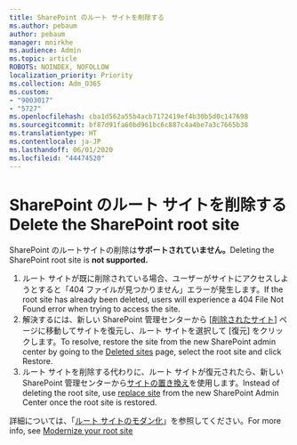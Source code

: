 ```yaml
---
title: SharePoint のルート サイトを削除する
ms.author: pebaum
author: pebaum
manager: mnirkhe
ms.audience: Admin
ms.topic: article
ROBOTS: NOINDEX, NOFOLLOW
localization_priority: Priority
ms.collection: Adm_O365
ms.custom:
- "9003017"
- "5727"
ms.openlocfilehash: cba1d562a55b4acb7172419ef4b30b5d0c147698
ms.sourcegitcommit: bf87d91fa60bd961bc6c887c4a4be7a3c7665b38
ms.translationtype: HT
ms.contentlocale: ja-JP
ms.lasthandoff: 06/01/2020
ms.locfileid: "44474520"
---
```

# <a name="delete-the-sharepoint-root-site"></a><span data-ttu-id="c9c20-102">SharePoint のルート サイトを削除する</span><span class="sxs-lookup"><span data-stu-id="c9c20-102">Delete the SharePoint root site</span></span>

<span data-ttu-id="c9c20-103">SharePoint のルートサイトの削除は**サポートされていません。**</span><span class="sxs-lookup"><span data-stu-id="c9c20-103">Deleting the SharePoint root site is  **not supported.**</span></span>

1.  <span data-ttu-id="c9c20-104">ルート サイトが既に削除されている場合、ユーザーがサイトにアクセスしようとすると「404 ファイルが見つかりません」エラーが発生します。</span><span class="sxs-lookup"><span data-stu-id="c9c20-104">If the root site has already been deleted, users will experience a  404 File Not Found  error when trying to access the site.</span></span>
2.  <span data-ttu-id="c9c20-105">解決するには、新しい SharePoint 管理センターから [[削除されたサイト](https://admin.microsoft.com/sharepoint?page=recycleBin&modern=true)] ページに移動してサイトを復元し、ルート サイトを選択して [復元] をクリックします。</span><span class="sxs-lookup"><span data-stu-id="c9c20-105">To resolve, restore the site  from the new SharePoint admin center by going to the  [Deleted sites](https://admin.microsoft.com/sharepoint?page=recycleBin&modern=true)  page, select the root site and click  Restore.</span></span>
3.  <span data-ttu-id="c9c20-106">ルート サイトを削除する代わりに、ルート サイトが復元されたら、新しい SharePoint 管理センターから[サイトの置き換え](https://docs.microsoft.com/sharepoint/modern-root-site#replace-your-root-site)を使用します。</span><span class="sxs-lookup"><span data-stu-id="c9c20-106">Instead of deleting the root site, use [replace site](https://docs.microsoft.com/sharepoint/modern-root-site#replace-your-root-site)  from the new SharePoint Admin Center once the root site is restored.</span></span>

<span data-ttu-id="c9c20-107">詳細については、「[ルート サイトのモダン化](https://docs.microsoft.com/sharepoint/modern-root-site)」を参照してください。</span><span class="sxs-lookup"><span data-stu-id="c9c20-107">For more info, see [Modernize your root site](https://docs.microsoft.com/sharepoint/modern-root-site)</span></span>